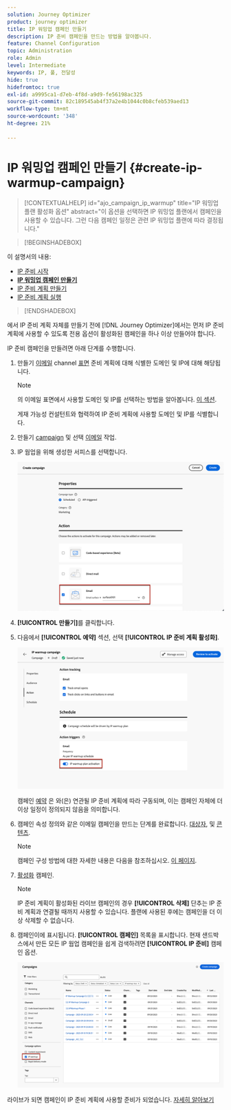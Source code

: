 ```yaml
---
solution: Journey Optimizer
product: journey optimizer
title: IP 워밍업 캠페인 만들기
description: IP 준비 캠페인을 만드는 방법을 알아봅니다.
feature: Channel Configuration
topic: Administration
role: Admin
level: Intermediate
keywords: IP, 풀, 전달성
hide: true
hidefromtoc: true
exl-id: a9995ca1-d7eb-4f8d-a9d9-fe56198ac325
source-git-commit: 82c189545ab4f37a2e4b1044c0b8cfeb539aed13
workflow-type: tm+mt
source-wordcount: '348'
ht-degree: 21%

---
```


# IP 워밍업 캠페인 만들기 {#create-ip-warmup-campaign}

>[!CONTEXTUALHELP]
>id="ajo_campaign_ip_warmup"
>title="IP 워밍업 플랜 활성화 옵션"
>abstract="이 옵션을 선택하면 IP 워밍업 플랜에서 캠페인을 사용할 수 있습니다. 그런 다음 캠페인 일정은 관련 IP 워밍업 플랜에 따라 결정됩니다."

>[!BEGINSHADEBOX]

이 설명서의 내용:

* [IP 준비 시작](ip-warmup-gs.md)
* **[IP 워밍업 캠페인 만들기](ip-warmup-campaign.md)**
* [IP 준비 계획 만들기](ip-warmup-plan.md)
* [IP 준비 계획 실행](ip-warmup-execution.md)

>[!ENDSHADEBOX]

에서 IP 준비 계획 자체를 만들기 전에 [!DNL Journey Optimizer]에서는 먼저 IP 준비 계획에 사용할 수 있도록 전용 옵션이 활성화된 캠페인을 하나 이상 만들어야 합니다.

IP 준비 캠페인을 만들려면 아래 단계를 수행합니다.

1. 만들기 [이메일](../email/email-settings.md) channel [표면](channel-surfaces.md) 준비 계획에 대해 식별한 도메인 및 IP에 대해 해당됩니다.

   >[!NOTE]
   >
   >의 이메일 표면에서 사용할 도메인 및 IP를 선택하는 방법을 알아봅니다. [이 섹션](../email/email-settings.md#subdomains-and-ip-pools).
   >
   >게재 가능성 컨설턴트와 협력하여 IP 준비 계획에 사용할 도메인 및 IP를 식별합니다.<!--TBC-->

1. 만들기 [campaign](../campaigns/create-campaign.md) 및 선택 [이메일](../email/create-email.md#create-email-journey-campaign) 작업.

1. IP 웜업을 위해 생성한 서피스를 선택합니다.

   ![](assets/ip-warmup-campaign-surface.png)

   <!--You must use the same surface as the one that will be used for the asociated IP warmup plan. [Learn how to create an IP warmup plan](#create-ip-warmup-plan)-->

1. **[!UICONTROL 만들기]**&#x200B;를 클릭합니다.

1. 다음에서 **[!UICONTROL 예약]** 섹션, 선택 **[!UICONTROL IP 준비 계획 활성화]**.

   ![](assets/ip-warmup-campaign-plan-activation.png)

   캠페인 [예약](../campaigns/create-campaign.md#schedule) 은 와(은) 연관될 IP 준비 계획에 따라 구동되며, 이는 캠페인 자체에 더 이상 일정이 정의되지 않음을 의미합니다.

1. 캠페인 속성 정의와 같은 이메일 캠페인을 만드는 단계를 완료합니다. [대상자](../audience/about-audiences.md)<!--best practices for IP warmup in terms of audience?-->, 및 [콘텐츠](../email/get-started-email-design.md#key-steps).

   >[!NOTE]
   >
   >캠페인 구성 방법에 대한 자세한 내용은 다음을 참조하십시오. [이 페이지](../campaigns/get-started-with-campaigns.md).

1. [활성화](../campaigns/review-activate-campaign.md) 캠페인.

   >[!NOTE]
   >
   >IP 준비 계획이 활성화된 라이브 캠페인의 경우 **[!UICONTROL 삭제]** 단추는 IP 준비 계획과 연결될 때까지 사용할 수 있습니다. 플랜에 사용된 후에는 캠페인을 더 이상 삭제할 수 없습니다.

1. 캠페인이에 표시됩니다. **[!UICONTROL 캠페인]** 목록을 표시합니다. 현재 샌드박스에서 만든 모든 IP 웜업 캠페인을 쉽게 검색하려면 **[!UICONTROL IP 준비]** 캠페인 옵션.

   ![](assets/ip-warmup-campaign-filter.png)

라이브가 되면 캠페인이 IP 준비 계획에 사용할 준비가 되었습니다. [자세히 알아보기](ip-warmup-plan.md)

<!--Any recommendations when defining an audience? i.e do you have to include all your database or a limited number or according to your Excel file?-->
